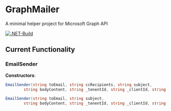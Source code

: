 # GraphMailer
A minimal helper project for Microsoft Graph API

[![.NET-Build](https://github.com/JustJordanT/GraphMailer/actions/workflows/dotnet.yml/badge.svg)](https://github.com/JustJordanT/GraphMailer/actions/workflows/dotnet.yml)

## Current Functionality

### EmailSender

**Constructors**:

```csharp
EmailSender(string toEmail, string ccRecipients, string subject,
        string bodyContent, string _tenentId, string _clientId, string _clientSecret, string[] scope)
```

```csharp
EmailSender(string toEmail, string subject,
        string bodyContent, string _tenentId, string _clientId, string _clientSecret, string[] scope)
```
